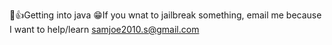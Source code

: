 🙌👍Getting into java
😁If you wnat to jailbreak something, email me because I want to help/learn samjoe2010.s@gmail.com

